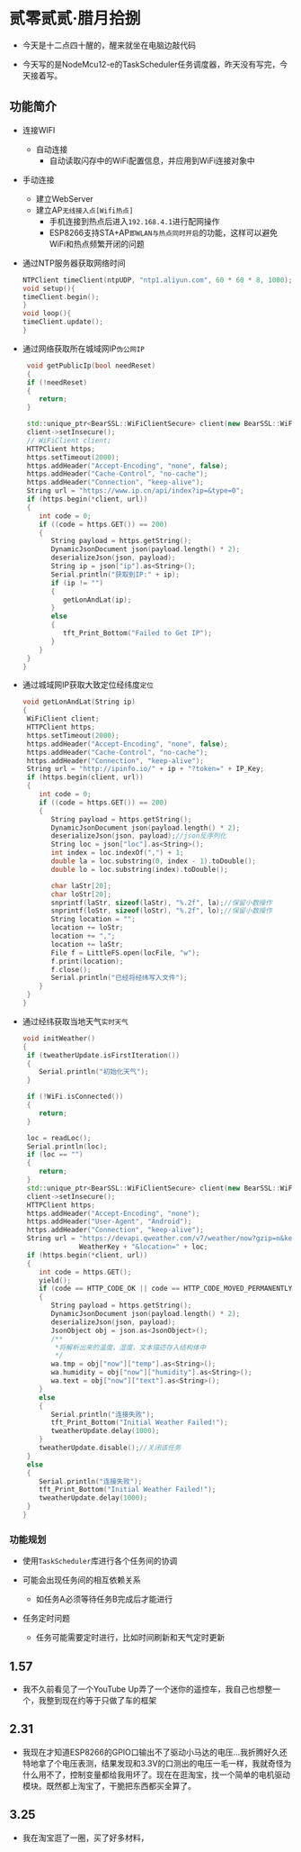 # 贰零贰贰·腊月拾捌

- 今天是十二点四十醒的，醒来就坐在电脑边敲代码

- 今天写的是NodeMcu12-e的TaskScheduler任务调度器，昨天没有写完，今天接着写。

## 功能简介

- 连接WIFI
  - 自动连接
    - 自动读取闪存中的WiFi配置信息，并应用到WiFi连接对象中

- 手动连接
  - 建立WebServer
  - 建立AP```无线接入点[Wifi热点]```
    - 手机连接到热点后进入```192.168.4.1```进行配网操作
    - ESP8266支持STA+AP```即WLAN与热点同时开启```的功能，这样可以避免WiFi和热点频繁开闭的问题
- 通过NTP服务器获取网络时间

  ```c++
  NTPClient timeClient(ntpUDP, "ntp1.aliyun.com", 60 * 60 * 8, 1000);
  void setup(){
  timeClient.begin();
  }
  void loop(){
  timeClient.update();
  }
  ```

- 通过网络获取所在城域网IP```伪公网IP```
  
  ```c++
   void getPublicIp(bool needReset)
   {
   if (!needReset)
   {
      return;
   }
  
   std::unique_ptr<BearSSL::WiFiClientSecure> client(new BearSSL::WiFiClientSecure);
   client->setInsecure();
   // WiFiClient client;
   HTTPClient https;
   https.setTimeout(2000);
   https.addHeader("Accept-Encoding", "none", false);
   https.addHeader("Cache-Control", "no-cache");
   https.addHeader("Connection", "keep-alive");
   String url = "https://www.ip.cn/api/index?ip=&type=0";
   if (https.begin(*client, url))
   {
      int code = 0;
      if ((code = https.GET()) == 200)
      {
         String payload = https.getString();
         DynamicJsonDocument json(payload.length() * 2);
         deserializeJson(json, payload);
         String ip = json["ip"].as<String>();
         Serial.println("获取到IP:" + ip);
         if (ip != "")
         {
            getLonAndLat(ip);
         }
         else
         {
            tft_Print_Bottom("Failed to Get IP");
         }
      }
   }
  }
  ```

- 通过城域网IP获取大致定位经纬度```定位```

  ```c++
  void getLonAndLat(String ip)
  {
   WiFiClient client;
   HTTPClient https;
   https.setTimeout(2000);
   https.addHeader("Accept-Encoding", "none", false);
   https.addHeader("Cache-Control", "no-cache");
   https.addHeader("Connection", "keep-alive");
   String url = "http://ipinfo.io/" + ip + "?token=" + IP_Key;
   if (https.begin(client, url))
   {
      int code = 0;
      if ((code = https.GET()) == 200)
      {
         String payload = https.getString();
         DynamicJsonDocument json(payload.length() * 2);
         deserializeJson(json, payload);//json反序列化
         String loc = json["loc"].as<String>();
         int index = loc.indexOf(",") + 1;
         double la = loc.substring(0, index - 1).toDouble();
         double lo = loc.substring(index).toDouble();

         char laStr[20];
         char loStr[20];
         snprintf(laStr, sizeof(laStr), "%.2f", la);//保留小数操作
         snprintf(loStr, sizeof(loStr), "%.2f", lo);//保留小数操作
         String location = "";
         location += loStr;
         location += ",";
         location += laStr;
         File f = LittleFS.open(locFile, "w");
         f.print(location);
         f.close();
         Serial.println("已经将经纬写入文件");
      }
   }
  }
  ```

- 通过经纬获取当地天气```实时天气```

  ```c++
  void initWeather()
  {
   if (tweatherUpdate.isFirstIteration())
   {
      Serial.println("初始化天气");
   }
  
   if (!WiFi.isConnected())
   {
      return;
   }
  
   loc = readLoc();
   Serial.println(loc);
   if (loc == "")
   {
      return;
   }
   std::unique_ptr<BearSSL::WiFiClientSecure> client(new BearSSL::WiFiClientSecure);
   client->setInsecure();
   HTTPClient https;
   https.addHeader("Accept-Encoding", "none");
   https.addHeader("User-Agent", "Android");
   https.addHeader("Connection", "keep-alive");
   String url = "https://devapi.qweather.com/v7/weather/now?gzip=n&key=" +
                WeatherKey + "&location=" + loc;
   if (https.begin(*client, url))
   {
      int code = https.GET();
      yield();
      if (code == HTTP_CODE_OK || code == HTTP_CODE_MOVED_PERMANENTLY)
      {
         String payload = https.getString();
         DynamicJsonDocument json(payload.length() * 2);
         deserializeJson(json, payload);
         JsonObject obj = json.as<JsonObject>();
         /**
          *将解析出来的温度，湿度，文本描述存入结构体中
          */
         wa.tmp = obj["now"]["temp"].as<String>();
         wa.humidity = obj["now"]["humidity"].as<String>();
         wa.text = obj["now"]["text"].as<String>();
      }
      else
      {
         Serial.println("连接失败");
         tft_Print_Bottom("Initial Weather Failed!");
         tweatherUpdate.delay(1000);
      }
      tweatherUpdate.disable();//关闭该任务
   }
   else
   {
      Serial.println("连接失败");
      tft_Print_Bottom("Initial Weather Failed!");
      tweatherUpdate.delay(1000);
   }
  }
  ```

### 功能规划

- 使用```TaskScheduler```库进行各个任务间的协调

- 可能会出现任务间的相互依赖关系

  - 如任务A必须等待任务B完成后才能进行

- 任务定时问题

  - 任务可能需要定时进行，比如时间刷新和天气定时更新

## 1.57

- 我不久前看见了一个YouTube Up弄了一个迷你的遥控车，我自己也想整一个，我整到现在约等于只做了车的框架

## 2.31

- 我现在才知道ESP8266的GPIO口输出不了驱动小马达的电压...我折腾好久还特地拿了个电压表测，结果发现和3.3V的口测出的电压一毛一样，我就奇怪为什么用不了，控制变量都给我用坏了。现在在逛淘宝，找一个简单的电机驱动模块。既然都上淘宝了，干脆把东西都买全算了。

## 3.25

- 我在淘宝逛了一圈，买了好多材料，
